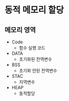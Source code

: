 # 동적 메모리 할당
## 메모리 영역
* Code
  * 함수 실행 코드
* DATA
  * 초기화된 전역변수
* BSS
  * 초기화 안된 전역변수
* STAC
  * 지역변수
* HEAP 
  * 동적할당